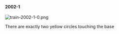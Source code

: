 #### 2002-1
![train-2002-1-0.png](https://github.com/lil-lab/nlvr/raw/master/nlvr/train/images/60/train-2002-1-0.png "train-2002-1-0.png")

There are exactly  two yellow circles touching the base